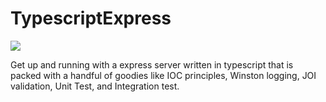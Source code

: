 # TypescriptExpress
![](https://github.com/amammay/TypescriptExpress/workflows/Node%20CI/badge.svg)

Get up and running with a express server written in typescript that is packed with a handful of goodies like IOC principles, Winston logging, JOI validation, Unit Test, and Integration test.

 
